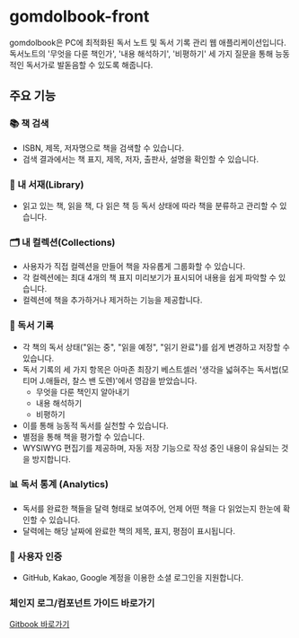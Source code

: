 # gomdolbook-front 
gomdolbook은 PC에 최적화된 독서 노트 및 독서 기록 관리 웹 애플리케이션입니다. 독서노트의 '무엇을 다룬 책인가', '내용 해석하기', '비평하기' 세 가지 질문을 통해 능동적인 독서가로 발돋음할 수 있도록 해줍니다.

## 주요 기능

### 📚 책 검색
- ISBN, 제목, 저자명으로 책을 검색할 수 있습니다.
- 검색 결과에서는 책 표지, 제목, 저자, 출판사, 설명을 확인할 수 있습니다.   

### 📖 내 서재(Library)
- 읽고 있는 책, 읽을 책, 다 읽은 책 등 독서 상태에 따라 책을 분류하고 관리할 수 있습니다.  

### 🗂️ 내 컬렉션(Collections)
- 사용자가 직접 컬렉션을 만들어 책을 자유롭게 그룹화할 수 있습니다.
- 각 컬렉션에는 최대 4개의 책 표지 미리보기가 표시되어 내용을 쉽게 파악할 수 있습니다.
- 컬렉션에 책을 추가하거나 제거하는 기능을 제공합니다.   

### 📝 독서 기록
- 각 책의 독서 상태("읽는 중", "읽을 예정", "읽기 완료")를 쉽게 변경하고 저장할 수 있습니다.
- 독서 기록의 세 가지 항목은 아마존 최장기 베스트셀러 '생각을 넓혀주는 독서법(모티머 J.애들러, 찰스 밴 도렌)'에서 영감을 받았습니다.  
  - 무엇을 다룬 책인지 알아내기  
  - 내용 해석하기  
  - 비평하기
- 이를 통해 능동적 독서를 실천할 수 있습니다.  
- 별점을 통해 책을 평가할 수 있습니다.
- WYSIWYG 편집기를 제공하며, 자동 저장 기능으로 작성 중인 내용이 유실되는 것을 방지합니다.  
  
### 📊 독서 통계 (Analytics)
- 독서를 완료한 책들을 달력 형태로 보여주어, 언제 어떤 책을 다 읽었는지 한눈에 확인할 수 있습니다.  
- 달력에는 해당 날짜에 완료한 책의 제목, 표지, 평점이 표시됩니다.   

### 🔑 사용자 인증
- GitHub, Kakao, Google 계정을 이용한 소셜 로그인을 지원합니다.

### 체인지 로그/컴포넌트 가이드 바로가기
[Gitbook 바로가기](https://sgs-organization-3.gitbook.io/gomdolbook-frontend/)
